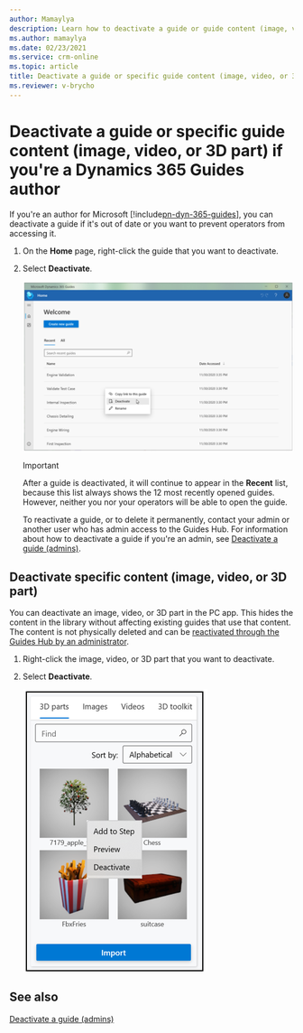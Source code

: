 ```yaml
---
author: Mamaylya
description: Learn how to deactivate a guide or guide content (image, video, or 3D part) if you're a Microsoft Dynamics 365 Guides author.
ms.author: mamaylya
ms.date: 02/23/2021
ms.service: crm-online
ms.topic: article
title: Deactivate a guide or specific guide content (image, video, or 3D part) in Dynamics 365 Guides (for authors)
ms.reviewer: v-brycho
---
```


# Deactivate a guide or specific guide content (image, video, or 3D part) if you're a Dynamics 365 Guides author

If you're an author for Microsoft [!include[pn-dyn-365-guides](../includes/pn-dyn-365-guides.md)], you can deactivate a guide if it's out of date or you want to prevent operators from accessing it.

1. On the **Home** page, right-click the guide that you want to deactivate.

2. Select **Deactivate**.

    ![Deactivate command](media/author-deactivate-guide.PNG "Deactivate command")

    > [!IMPORTANT]
    > After a guide is deactivated, it will continue to appear in the **Recent** list, because this list always shows the 12 most recently opened guides. However, neither you nor your operators will be able to open the guide.
    >
    > To reactivate a guide, or to delete it permanently, contact your admin or another user who has admin access to the Guides Hub. For information about how to deactivate a guide if you're an admin, see [Deactivate a guide (admins)](admin-deactivate-guide.md).
    
## Deactivate specific content (image, video, or 3D part)

You can deactivate an image, video, or 3D part in the PC app. This hides the content in the library without affecting existing guides that use that content. The content is not physically deleted and can be [reactivated through the Guides Hub by an administrator](admin-deactivate-guide.md).
 
1.  Right-click the image, video, or 3D part that you want to deactivate.

2. Select **Deactivate**.

    ![Deactivate command](media/deactivate-content.PNG "Deactivate command")

## See also

[Deactivate a guide (admins)](admin-deactivate-guide.md)
